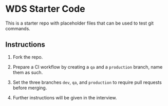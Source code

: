 # WDS Starter Code

This is a starter repo with placeholder files that can be used to test git commands.

## Instructions

1. Fork the repo.

2. Prepare a CI workflow by creating a `qa` and a `production` branch, name them as such.

3. Set the three branches `dev`, `qa`, and `production` to require pull requests before merging.

4. Further instructions will be given in the interview.
